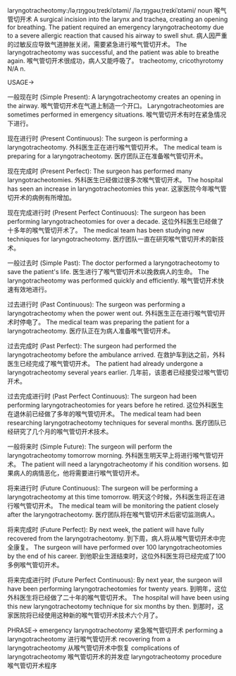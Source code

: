 laryngotracheotomy:/ləˌrɪŋɡoʊˌtreɪkiˈɒtəmi/ /ləˌrɪŋɡəʊˌtreɪkiˈɒtəmi/
noun
喉气管切开术
A surgical incision into the larynx and trachea, creating an opening for breathing.
The patient required an emergency laryngotracheotomy due to a severe allergic reaction that caused his airway to swell shut.  病人因严重的过敏反应导致气道肿胀关闭，需要紧急进行喉气管切开术。
The laryngotracheotomy was successful, and the patient was able to breathe again. 喉气管切开术很成功，病人又能呼吸了。
tracheotomy, cricothyrotomy
N/A
n.


USAGE->

一般现在时 (Simple Present):
A laryngotracheotomy creates an opening in the airway. 喉气管切开术在气道上制造一个开口。
Laryngotracheotomies are sometimes performed in emergency situations. 喉气管切开术有时在紧急情况下进行。


现在进行时 (Present Continuous):
The surgeon is performing a laryngotracheotomy. 外科医生正在进行喉气管切开术。
The medical team is preparing for a laryngotracheotomy.  医疗团队正在准备喉气管切开术。


现在完成时 (Present Perfect):
The surgeon has performed many laryngotracheotomies.  外科医生已经做过很多次喉气管切开术。
The hospital has seen an increase in laryngotracheotomies this year.  这家医院今年喉气管切开术的病例有所增加。


现在完成进行时 (Present Perfect Continuous):
The surgeon has been performing laryngotracheotomies for over a decade.  这位外科医生已经做了十多年的喉气管切开术了。
The medical team has been studying new techniques for laryngotracheotomy.  医疗团队一直在研究喉气管切开术的新技术。


一般过去时 (Simple Past):
The doctor performed a laryngotracheotomy to save the patient's life.  医生进行了喉气管切开术以挽救病人的生命。
The laryngotracheotomy was performed quickly and efficiently. 喉气管切开术快速有效地进行。


过去进行时 (Past Continuous):
The surgeon was performing a laryngotracheotomy when the power went out.  外科医生正在进行喉气管切开术时停电了。
The medical team was preparing the patient for a laryngotracheotomy. 医疗队正在为病人准备喉气管切开术。


过去完成时 (Past Perfect):
The surgeon had performed the laryngotracheotomy before the ambulance arrived.  在救护车到达之前，外科医生已经完成了喉气管切开术。
The patient had already undergone a laryngotracheotomy several years earlier.  几年前，该患者已经接受过喉气管切开术。


过去完成进行时 (Past Perfect Continuous):
The surgeon had been performing laryngotracheotomies for years before he retired.  这位外科医生在退休前已经做了多年的喉气管切开术。
The medical team had been researching laryngotracheotomy techniques for several months.  医疗团队已经研究了几个月的喉气管切开术技术。


一般将来时 (Simple Future):
The surgeon will perform the laryngotracheotomy tomorrow morning.  外科医生明天早上将进行喉气管切开术。
The patient will need a laryngotracheotomy if his condition worsens. 如果病人的病情恶化，他将需要进行喉气管切开术。


将来进行时 (Future Continuous):
The surgeon will be performing a laryngotracheotomy at this time tomorrow.  明天这个时候，外科医生将正在进行喉气管切开术。
The medical team will be monitoring the patient closely after the laryngotracheotomy. 医疗团队将在喉气管切开术后密切监测病人。


将来完成时 (Future Perfect):
By next week, the patient will have fully recovered from the laryngotracheotomy.  到下周，病人将从喉气管切开术中完全康复。
The surgeon will have performed over 100 laryngotracheotomies by the end of his career.  到他职业生涯结束时，这位外科医生将已经完成了100多例喉气管切开术。


将来完成进行时 (Future Perfect Continuous):
By next year, the surgeon will have been performing laryngotracheotomies for twenty years.  到明年，这位外科医生将已经做了二十年的喉气管切开术。
The hospital will have been using this new laryngotracheotomy technique for six months by then. 到那时，这家医院将已经使用这种新的喉气管切开术技术六个月了。


PHRASE->
emergency laryngotracheotomy 紧急喉气管切开术
performing a laryngotracheotomy 进行喉气管切开术
recovering from a laryngotracheotomy 从喉气管切开术中恢复
complications of laryngotracheotomy 喉气管切开术的并发症
laryngotracheotomy procedure 喉气管切开术程序

